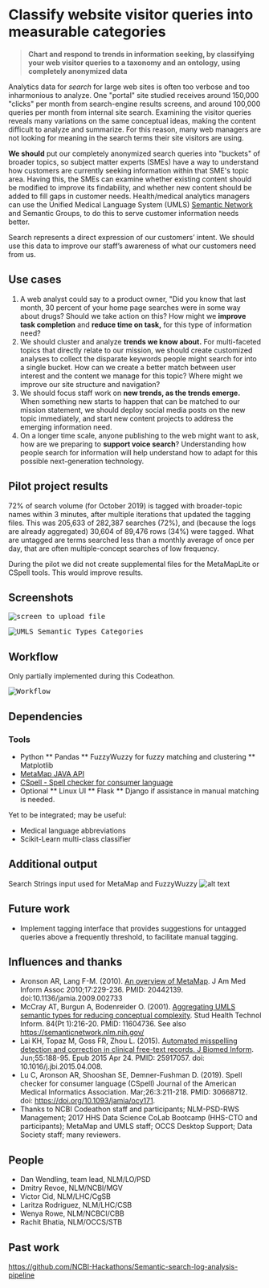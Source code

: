 # Classify website visitor queries into measurable categories

> **Chart and respond to trends in information seeking, by classifying your web visitor queries to a taxonomy and an ontology, using completely anonymized data**

Analytics data for *search* for large web sites is often too verbose and too inharmonious to analyze. One "portal" site studied receives around 150,000 "clicks" per month from search-engine results screens, and around 100,000 queries per month from internal site search. Examining the visitor queries reveals many variations on the same conceptual ideas, making the content difficult to analyze and summarize. For this reason, many web managers are not looking for meaning in the search terms their site visitors are using. 

**We should** put our completely anonymized search queries into "buckets" of broader topics, so subject matter experts (SMEs) have a way to understand how customers are currently seeking information within that SME's topic area. Having this, the SMEs can examine whether existing content should be modified to improve its findability, and whether new content should be added to fill gaps in customer needs. Health/medical analytics managers can use the Unified Medical Language System (UMLS) [Semantic Network](https://semanticnetwork.nlm.nih.gov/) and Semantic Groups, to do this to serve customer information needs better.

Search represents a direct expression of our customers’ intent. We should use this data to improve our staff’s awareness of what our customers need from us.


## Use cases

1. A web analyst could say to a product owner, "Did you know that last month, 30 percent of your home page searches were in some way about drugs? Should we take action on this? How might we **improve task completion** and **reduce time on task,** for this type of information need?
2. We should cluster and analyze **trends we know about.** For multi-faceted topics that directly relate to our mission, we should create customized analyses to collect the disparate keywords people might search for into a single bucket. How can we create a better match between user interest and the content we manage for this topic? Where might we improve our site structure and navigation? 
3. We should focus staff work on **new trends, as the trends emerge.** When something new starts to happen that can be matched to our mission statement, we should deploy social media posts on the new topic immediately, and start new content projects to address the emerging information need.
4. On a longer time scale, anyone publishing to the web might want to ask, how are we preparing to **support voice search**? Understanding how people search for information will help understand how to adapt for this possible next-generation technology.


## Pilot project results

72% of search volume (for October 2019) is tagged with broader-topic names within 3 minutes, after multiple iterations that updated the tagging files. This was 205,633 of 282,387 searches (72%), and (because the logs are already aggregated) 30,604 of 89,476 rows (34%) were tagged. What are untagged are terms searched less than a monthly average of once per day, that are often multiple-concept searches of low frequency.

During the pilot we did not create supplemental files for the MetaMapLite or CSpell tools. This would improve results. 


## Screenshots

<kbd><img src="https://github.com/NCBI-Codeathons/Use-UMLS-and-Python-to-classify-website-visitor-queries-into-measurable-categories/blob/master/screenshot-input.png" alt="screen to upload file" /></kbd>

<kbd><img src="https://github.com/NCBI-Codeathons/Use-UMLS-and-Python-to-classify-website-visitor-queries-into-measurable-categories/blob/master/metamap%20output.JPG" alt="UMLS Semantic Types Categories" /></kbd>


## Workflow

Only partially implemented during this Codeathon.

<kbd><img src="https://github.com/NCBI-Codeathons/Use-UMLS-and-Python-to-classify-website-visitor-queries-into-measurable-categories/blob/master/workflow.png" alt="Workflow" /></kbd>


## Dependencies

### Tools

* Python
** Pandas
** FuzzyWuzzy for fuzzy matching and clustering
** Matplotlib
* [MetaMap JAVA API](https://metamap.nlm.nih.gov/JavaApi.shtml)
* [CSpell - Spell checker for consumer language](https://lsg3.nlm.nih.gov/LexSysGroup/Projects/cSpell/current/web/index.html)
* Optional
** Linux UI
** Flask
** Django if assistance in manual matching is needed.

Yet to be integrated; may be useful:

- Medical language abbreviations
- Scikit-Learn multi-class classifier


## Additional output

Search Strings input used for MetaMap and FuzzyWuzzy
![alt text](https://github.com/NCBI-Codeathons/Use-UMLS-and-Python-to-classify-website-visitor-queries-into-measurable-categories/blob/master/wordcloud_search_strings.JPG "Search terms")


## Future work

- Implement tagging interface that provides suggestions for untagged queries above a frequently threshold, to facilitate manual tagging.


## Influences and thanks

* Aronson AR, Lang F-M. (2010). [An overview of MetaMap](https://ii.nlm.nih.gov/Publications/Papers/JAMIA.2010.17.Aronson.pdf). J Am Med Inform Assoc 2010;17:229-236. PMID: 20442139. doi:10.1136/jamia.2009.002733
* McCray AT, Burgun A, Bodenreider O. (2001). [Aggregating UMLS semantic types for reducing conceptual complexity](https://www.ncbi.nlm.nih.gov/pubmed/?term=11604736). Stud Health Technol Inform. 84(Pt 1):216-20. PMID: 11604736. See also https://semanticnetwork.nlm.nih.gov/
* Lai KH, Topaz M, Goss FR, Zhou L. (2015). [Automated misspelling detection and correction in clinical free-text records. J Biomed Inform](https://www.ncbi.nlm.nih.gov/pubmed/?term=25917057%5Buid%5D). Jun;55:188-95. Epub 2015 Apr 24. PMID: 25917057. doi: 10.1016/j.jbi.2015.04.008.
* Lu C, Aronson AR, Shooshan SE, Demner-Fushman D. (2019). Spell checker for consumer language (CSpell) Journal of the American Medical Informatics Association. Mar;26:3:211-218. PMID: 30668712. doi: https://doi.org/10.1093/jamia/ocy171. 
* Thanks to NCBI Codeathon staff and participants; NLM-PSD-RWS Management; 2017 HHS Data Science CoLab Bootcamp (HHS-CTO and participants); MetaMap and UMLS staff; OCCS Desktop Support; Data Society staff; many reviewers.


## People

* Dan Wendling, team lead, NLM/LO/PSD
* Dmitry Revoe, NLM/NCBI/MGV
* Victor Cid, NLM/LHC/CgSB
* Laritza Rodriguez, NLM/LHC/CSB
* Wenya Rowe, NLM/NCBCI/CBB
* Rachit Bhatia, NLM/OCCS/STB

## Past work

https://github.com/NCBI-Hackathons/Semantic-search-log-analysis-pipeline
